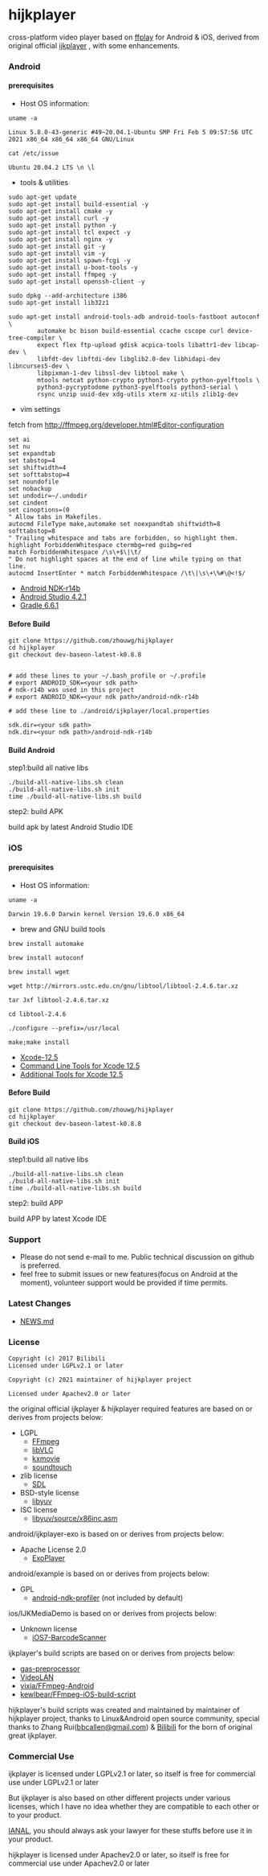 # hijkplayer

cross-platform video player based on [ffplay](http://ffmpeg.org) for Android & iOS, derived from original official [ijkplayer](https://github.com/bilibili/ijkplayer) , with some enhancements.



### Android

#### prerequisites

- Host OS information:

```
uname -a

Linux 5.8.0-43-generic #49~20.04.1-Ubuntu SMP Fri Feb 5 09:57:56 UTC 2021 x86_64 x86_64 x86_64 GNU/Linux

cat /etc/issue

Ubuntu 20.04.2 LTS \n \l

```
- tools & utilities
```
sudo apt-get update
sudo apt-get install build-essential -y
sudo apt-get install cmake -y
sudo apt-get install curl -y
sudo apt-get install python -y
sudo apt-get install tcl expect -y
sudo apt-get install nginx -y
sudo apt-get install git -y
sudo apt-get install vim -y
sudo apt-get install spawn-fcgi -y
sudo apt-get install u-boot-tools -y
sudo apt-get install ffmpeg -y
sudo apt-get install openssh-client -y

sudo dpkg --add-architecture i386
sudo apt-get install lib32z1

sudo apt-get install android-tools-adb android-tools-fastboot autoconf \
        automake bc bison build-essential ccache cscope curl device-tree-compiler \
        expect flex ftp-upload gdisk acpica-tools libattr1-dev libcap-dev \
        libfdt-dev libftdi-dev libglib2.0-dev libhidapi-dev libncurses5-dev \
        libpixman-1-dev libssl-dev libtool make \
        mtools netcat python-crypto python3-crypto python-pyelftools \
        python3-pycryptodome python3-pyelftools python3-serial \
        rsync unzip uuid-dev xdg-utils xterm xz-utils zlib1g-dev

```

- vim settings

fetch from http://ffmpeg.org/developer.html#Editor-configuration

```
set ai
set nu
set expandtab
set tabstop=4
set shiftwidth=4
set softtabstop=4
set noundofile
set nobackup
set undodir=~/.undodir
set cindent
set cinoptions=(0
" Allow tabs in Makefiles.
autocmd FileType make,automake set noexpandtab shiftwidth=8 softtabstop=8
" Trailing whitespace and tabs are forbidden, so highlight them.
highlight ForbiddenWhitespace ctermbg=red guibg=red
match ForbiddenWhitespace /\s\+$\|\t/
" Do not highlight spaces at the end of line while typing on that line.
autocmd InsertEnter * match ForbiddenWhitespace /\t\|\s\+\%#\@<!$/
```


- [Android NDK-r14b](https://developer.android.com/ndk/downloads/older_releases)
- [Android Studio 4.2.1](https://developer.android.google.cn/studio)
- [Gradle 6.6.1](https://gradle.org/releases)

#### Before Build

```
git clone https://github.com/zhouwg/hijkplayer
cd hijkplayer
git checkout dev-baseon-latest-k0.8.8


# add these lines to your ~/.bash_profile or ~/.profile
# export ANDROID_SDK=<your sdk path>
# ndk-r14b was used in this project
# export ANDROID_NDK=<your ndk path>/android-ndk-r14b

# add these line to ./android/ijkplayer/local.properties

sdk.dir=<your sdk path>
ndk.dir=<your ndk path>/android-ndk-r14b

```

#### Build Android

step1:build all native libs

```
./build-all-native-libs.sh clean
./build-all-native-libs.sh init
time ./build-all-native-libs.sh build

```

step2: build APK


build apk by latest Android Studio IDE


### iOS

#### prerequisites

- Host OS information:

```
uname -a

Darwin 19.6.0 Darwin kernel Version 19.6.0 x86_64

```

- brew and GNU build tools

```
brew install automake

brew install autoconf

brew install wget

wget http://mirrors.ustc.edu.cn/gnu/libtool/libtool-2.4.6.tar.xz

tar Jxf libtool-2.4.6.tar.xz

cd libtool-2.4.6

./configure --prefix=/usr/local

make;make install

```


- [Xcode-12.5](https://developer.apple.com/download/more/)
- [Command Line Tools for Xcode 12.5](https://developer.apple.com/download/more/)
- [Additional Tools for Xcode 12.5](https://developer.apple.com/download/more/)


#### Before Build

```
git clone https://github.com/zhouwg/hijkplayer
cd hijkplayer
git checkout dev-baseon-latest-k0.8.8

```

#### Build iOS

step1:build all native libs

```
./build-all-native-libs.sh clean
./build-all-native-libs.sh init
time ./build-all-native-libs.sh build

```

step2: build APP


build APP by latest Xcode IDE


### Support

- Please do not send e-mail to me. Public technical discussion on github is preferred.
- feel free to submit issues or new features(focus on Android at the moment), volunteer support would be provided if time permits.


### Latest Changes
- [NEWS.md](NEWS.md)


### License

```
Copyright (c) 2017 Bilibili
Licensed under LGPLv2.1 or later
```

```
Copyright (c) 2021 maintainer of hijkplayer project

Licensed under Apachev2.0 or later
```

the original official ijkplayer & hijkplayer required features are based on or derives from projects below:
- LGPL
  - [FFmpeg](http://git.videolan.org/?p=ffmpeg.git)
  - [libVLC](http://git.videolan.org/?p=vlc.git)
  - [kxmovie](https://github.com/kolyvan/kxmovie)
  - [soundtouch](http://www.surina.net/soundtouch/sourcecode.html)
- zlib license
  - [SDL](http://www.libsdl.org)
- BSD-style license
  - [libyuv](https://code.google.com/p/libyuv/)
- ISC license
  - [libyuv/source/x86inc.asm](https://code.google.com/p/libyuv/source/browse/trunk/source/x86inc.asm)

android/ijkplayer-exo is based on or derives from projects below:
- Apache License 2.0
  - [ExoPlayer](https://github.com/google/ExoPlayer)

android/example is based on or derives from projects below:
- GPL
  - [android-ndk-profiler](https://github.com/richq/android-ndk-profiler) (not included by default)

ios/IJKMediaDemo is based on or derives from projects below:
- Unknown license
  - [iOS7-BarcodeScanner](https://github.com/jpwiddy/iOS7-BarcodeScanner)

ijkplayer's build scripts are based on or derives from projects below:
- [gas-preprocessor](http://git.libav.org/?p=gas-preprocessor.git)
- [VideoLAN](http://git.videolan.org)
- [yixia/FFmpeg-Android](https://github.com/yixia/FFmpeg-Android)
- [kewlbear/FFmpeg-iOS-build-script](https://github.com/kewlbear/FFmpeg-iOS-build-script)

hijkplayer's build scripts was created and maintained by maintainer of hijkplayer project, thanks to Linux&Android open source community, special thanks to Zhang Rui(<bbcallen@gmail.com>) & [Bilibili](https://www.bilibili.com/) for the born of original great ijkplayer.

### Commercial Use
ijkplayer is licensed under LGPLv2.1 or later, so itself is free for commercial use under LGPLv2.1 or later

But ijkplayer is also based on other different projects under various licenses, which I have no idea whether they are compatible to each other or to your product.

[IANAL](https://en.wikipedia.org/wiki/IANAL), you should always ask your lawyer for these stuffs before use it in your product.


hijkplayer is licensed under Apachev2.0 or later, so itself is free for commercial use under Apachev2.0 or later

